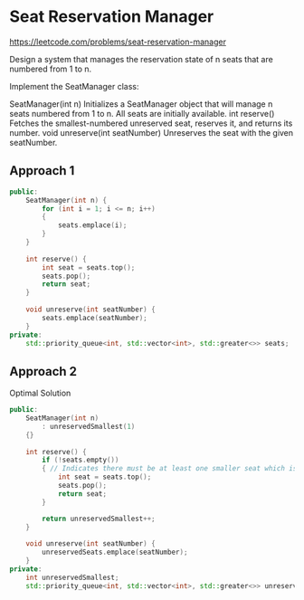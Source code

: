 # Seat Reservation Manager

https://leetcode.com/problems/seat-reservation-manager

Design a system that manages the reservation state of n seats that are numbered from 1 to n.

Implement the SeatManager class:

SeatManager(int n) Initializes a SeatManager object that will manage n seats numbered from 1 to n. All seats are initially available.
int reserve() Fetches the smallest-numbered unreserved seat, reserves it, and returns its number.
void unreserve(int seatNumber) Unreserves the seat with the given seatNumber.

## Approach 1

``` C++
public:
    SeatManager(int n) {
        for (int i = 1; i <= n; i++)
        {
            seats.emplace(i);
        }
    }
    
    int reserve() {
        int seat = seats.top();
        seats.pop();
        return seat;
    }
    
    void unreserve(int seatNumber) {
        seats.emplace(seatNumber);
    }
private:
    std::priority_queue<int, std::vector<int>, std::greater<>> seats;
```

## Approach 2

Optimal Solution

``` C++
public:
    SeatManager(int n) 
        : unreservedSmallest(1)
    {}
    
    int reserve() {
        if (!seats.empty())
        { // Indicates there must be at least one smaller seat which is unreserved
            int seat = seats.top();
            seats.pop();
            return seat;
        }

        return unreservedSmallest++;
    }
    
    void unreserve(int seatNumber) {
        unreservedSeats.emplace(seatNumber);
    }
private:
    int unreservedSmallest;
    std::priority_queue<int, std::vector<int>, std::greater<>> unreservedSeats;
```